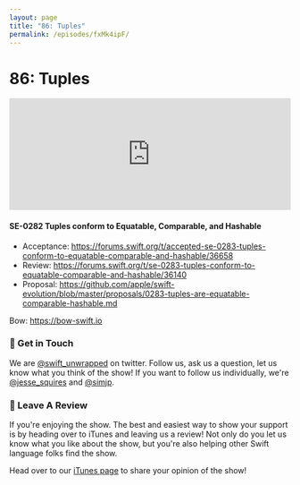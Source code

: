 ```yaml
---
layout: page
title: "86: Tuples"
permalink: /episodes/fxMk4ipF/
---
```


# 86: Tuples

<iframe frameBorder="0" height="200px" scrolling="no" seamless src="https://player.simplecast.com/641073f1-f00c-4303-b83d-140a78ceab87" width="100%"></iframe>

<h4>SE-0282 Tuples conform to Equatable, Comparable, and Hashable</h4><ul><li>Acceptance: <a href="https://forums.swift.org/t/accepted-se-0283-tuples-conform-to-equatable-comparable-and-hashable/36658">https://forums.swift.org/t/accepted-se-0283-tuples-conform-to-equatable-comparable-and-hashable/36658</a></li><li>Review: <a href="https://forums.swift.org/t/se-0283-tuples-conform-to-equatable-comparable-and-hashable/36140">https://forums.swift.org/t/se-0283-tuples-conform-to-equatable-comparable-and-hashable/36140</a></li><li>Proposal: <a href="https://github.com/apple/swift-evolution/blob/master/proposals/0283-tuples-are-equatable-comparable-hashable.md">https://github.com/apple/swift-evolution/blob/master/proposals/0283-tuples-are-equatable-comparable-hashable.md</a></li></ul><p>Bow: <a href="https://bow-swift.io">https://bow-swift.io</a></p><h3>👋 Get in Touch</h3><p>We are <a href="https://twitter.com/swift_unwrapped">@swift_unwrapped</a> on twitter. Follow us, ask us a question, let us know what you think of the show! If you want to follow us individually, we're <a href="https://twitter.com/jesse_squires">@jesse_squires</a> and <a href="https://twitter.com/simjp">@simjp</a>.</p><h3>🖤 Leave A Review</h3><p>If you're enjoying the show. The best and easiest way to show your support is by heading over to iTunes and leaving us a review! Not only do you let us know what you like about the show, but you're also helping other Swift language folks find the show.</p><p>Head over to our <a href="https://itunes.apple.com/us/podcast/swift-unwrapped/id1209817203?mt=2">iTunes page</a> to share your opinion of the show!</p>
